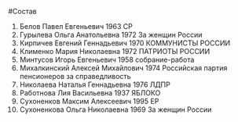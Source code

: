 #Состав
1. Белов Павел Евгеньевич 1963 СР
2. Гурылева Ольга Анатольевна 1972 За женщин России
3. Кирпичев Евгений Геннадьевич 1970 КОММУНИСТЫ РОССИИ
4. Клименко Мария Николаевна 1972 ПАТРИОТЫ РОССИИ
5. Минтусов Игорь Евгеньевич 1958 собрание-работа
6. Михалкинский Алексей Михайлович 1974 Российская партия пенсионеров за справедливость
7. Николаева Наталья Геннадьевна 1976 ЛДПР
8. Работнова Лия Васильевна 1937 ЯБЛОКО
9. Сухоненков Максим Алексеевич 1995 ЕР
10. Сухоненкова Ольга Николаевна 1969 За женщин России
